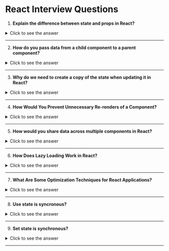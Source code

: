 # React Interview Questions

1. **Explain the difference between state and props in React?**

<details>
<summary>Click to see the answer</summary>

### **Difference Between State and Props in React**

**1. Fundamental Definition**:

- **State**: State is a local, mutable data source owned and managed by a component. It is used to store information that a component needs to keep track of and update over time.
- **Props**: Props (short for "properties") are read-only, immutable inputs passed from a parent component to its child components. Props allow components to communicate and share data in a one-way flow.

**2. Ownership and Management**:

- **State**: Each component manages its own state. This data is internal to the component and is only accessible and modifiable by that component.
- **Props**: Props are owned by the parent component, which passes them down to child components as needed. The child component has no control over the props and cannot modify them.

**3. Mutability**:

- **State**: State is mutable, meaning it can be changed within the component. The `setState` method (in class components) or the `useState` hook (in functional components) is used to update the state, which triggers a re-render.
- **Props**: Props are immutable within the child component. If a child needs to display or handle data from props differently, it has to rely on the parent component to pass new values rather than changing the props directly.

**4. Primary Use Cases**:

- **State**: Used for data that changes over time, like form inputs, toggle switches, or anything requiring interactivity or real-time updates within a component.
- **Props**: Used to pass data and configuration to child components, such as styles, text labels, or IDs. Props make components reusable by customizing their output based on different inputs.

**5. Flow Direction**:

- **State**: State is confined to the component that owns it. However, components can pass functions down as props to allow child components to interact with or modify the parent’s state.
- **Props**: Props follow a one-way data flow, going from parent to child only. This one-way data flow helps maintain a predictable structure in the component hierarchy.

**6. Re-rendering Behavior**:

- **State**: When state changes, the component re-renders, and React calculates the changes needed to update the UI.
- **Props**: Changes in props trigger re-renders in the child component, making props useful for ensuring child components update when the parent provides new data.

---

### **Code Example**: Distinguishing Between State and Props

Here’s an example of a `Counter` component that manages its own state and a `CounterDisplay` component that receives props from `Counter` to display the count.

```jsx
import React, { useState } from 'react';

// CounterDisplay is a presentational component that uses props
const CounterDisplay = ({ count }) => {
  return <h1>Current Count: {count}</h1>;
};

// Counter manages its own state and passes it as props to CounterDisplay
const Counter = () => {
  const [count, setCount] = useState(0);

  const increment = () => setCount(count + 1);
  const decrement = () => setCount(count - 1);

  return (
    <div>
      <CounterDisplay count={count} /> {/* Passing state as props */}
      <button onClick={increment}>Increment</button>
      <button onClick={decrement}>Decrement</button>
    </div>
  );
};

export default Counter;
```

### **Explanation**

- **State**: The `count` variable in `Counter` is stateful, and the `setCount` function allows `Counter` to update its own state.
- **Props**: The `CounterDisplay` component receives `count` as a prop from `Counter`. `CounterDisplay` does not control or modify this prop but only displays it.

---

### **Summary Points** for an Interview

- **State** is local, mutable, and owned by the component that uses it; it's mainly for dynamic, interactive data.
- **Props** are immutable inputs from a parent component, used for data or configuration, allowing components to be reusable and modular.
- **State Changes** trigger a re-render of the component, while **Prop Changes** in a child component re-render it based on updated data from the parent.
- **Mutual Dependency**: While state holds data and behavior within a component, props allow the child to display or interact with this data without altering it directly.
- **Example Use Case**: Props suit static data passed to child components (like UI labels), while state fits interactive elements within the component, such as counters, form inputs, or toggle switches.

This thorough yet concise breakdown should convey a solid understanding of the roles and differences between state and props in React, suitable for a senior-level React interview.

</details>

---

2. **How do you pass data from a child component to a parent component?**

<details> <summary>Click to see the answer</summary>

To pass data from **child to parent** in React, we use a **callback function**. The parent component defines a function and passes it to the child as a prop. The child then calls this function to send data back up.

### Code Example

```jsx
// Parent Component
import React, { useState } from 'react';
import ChildComponent from './ChildComponent';

function ParentComponent() {
  const [message, setMessage] = useState('');

  // Callback to receive data from child
  const handleMessageChange = (newMessage) => {
    setMessage(newMessage);
  };

  return (
    <div>
      <h1>Parent Component</h1>
      <p>Message from Child: {message}</p>
      <ChildComponent onMessageChange={handleMessageChange} />
    </div>
  );
}

export default ParentComponent;

// Child Component
import React from 'react';

function ChildComponent({ onMessageChange }) {
  const sendMessageToParent = () => {
    onMessageChange('Hello from Child!');
  };

  return (
    <div>
      <h2>Child Component</h2>
      <button onClick={sendMessageToParent}>Send Message to Parent</button>
    </div>
  );
}

export default ChildComponent;

Explanation:
The ParentComponent defines a message state and handleMessageChange function to update it.
The ChildComponent calls the onMessageChange function (passed from the parent) when the button is clicked, sending data back up.
```

**Follow-Up Question:**

Q: What are other ways to share data between components in React?

A: In addition to callbacks, other ways include:

-Context API: Useful for sharing data across multiple levels without prop drilling.

-Global State Management (e.g., Redux): Stores global state accessible by any component.

-Custom Hooks: Can contain logic and state shared across components.
Event Emitters: Emit events to share data in complex applications.

</details>

---

3. **Why do we need to create a copy of the state when updating it in React?**
<details> <summary>Click to see the answer</summary>

In React, we create a copy of the state when updating it to maintain immutability. This helps React detect changes more effectively, making the app’s behavior predictable and improving performance. Directly modifying state can lead to bugs and unnecessary re-renders.

Key Points:

Immutability for Change Detection: Creating a new copy lets React detect changes, which is essential for triggering the correct re-renders.
Predictability: Immutable updates make the state predictable and debugging easier.
Performance: Immutability helps React optimize re-renders, improving overall performance.
</details>

---

4. **How Would You Prevent Unnecessary Re-renders of a Component?**

<details> <summary>Click to see the answer</summary>

Preventing unnecessary re-renders is essential in React to enhance performance and avoid slowdowns, especially in large applications. Here are effective strategies to avoid re-renders:

### Answer

To prevent unnecessary re-renders, you can use tools like `React.memo`, `useMemo`, and `useCallback` to control when a component should re-render. These techniques ensure that components only re-render when their props or state have actually changed.

---

### Key Techniques to Prevent Unnecessary Re-renders

1. **React.memo for Functional Components**
   - **Purpose**: Wraps a functional component to prevent re-renders if its props haven't changed.
   - **How**: `React.memo` performs a shallow comparison of the component's props, re-rendering only when there's a change.
   - **Example**:

     ```javascript
     const MemoizedComponent = React.memo(MyComponent);
     ```

2. **useMemo for Expensive Calculations**
   - **Purpose**: Memoizes the result of an expensive calculation, preventing it from re-running on every render.
   - **How**: Use `useMemo` to cache calculated values based on dependencies, ensuring the calculation only runs when dependencies change.
   - **Example**:

     ```javascript
     const memoizedValue = useMemo(() => computeExpensiveValue(a, b), [a, b]);
     ```

3. **useCallback for Functions**
   - **Purpose**: Memoizes function instances to prevent passing a new function reference on each render.
   - **How**: Use `useCallback` to create stable function references, especially when passing functions as props to child components.
   - **Example**:

     ```javascript
     const memoizedCallback = useCallback(() => handleClick(id), [id]);
     ```

4. **Avoiding Inline Functions and Inline Object Declarations**
   - **Purpose**: Prevents creating new object or function references on each render, which can trigger re-renders in child components.
   - **How**: Define functions and objects outside the render or memoize them with `useCallback` or `useMemo`.
   - **Example**:

     ```javascript
     const memoizedObject = useMemo(() => ({ key: 'value' }), []);
     ```

5. **shouldComponentUpdate and PureComponent for Class Components**
   - **Purpose**: Controls re-renders in class components by skipping updates when props and state haven’t changed.
   - **How**: Use `shouldComponentUpdate` or extend `React.PureComponent` to only re-render when there are shallow changes in props or state.
   - **Example**:

     ```javascript
     class MyComponent extends React.PureComponent {
       render() { /*...*/ }
     }

     class AnotherComponent extends React.Component {
       shouldComponentUpdate(nextProps) {
         return nextProps.someProp !== this.props.someProp;
       }
       render() { /*...*/ }
     }
     ```

6. **Key Usage in Lists**
   - **Purpose**: Stable keys help React correctly identify and update items in lists, avoiding unnecessary re-renders.
   - **How**: Ensure each list item has a unique and consistent key.
   - **Example**:

     ```javascript
     items.map(item => <ListItem key={item.id} item={item} />);
     ```

These strategies ensure that components in React only re-render when necessary, enhancing performance and keeping the app responsive.
</details>

---

5. **How would you share data across multiple components in React?**
<details> <summary>Click to see the answer</summary>

Answer:
In React, data can be shared across components through props, Context API, and state management libraries. Each method serves different use cases depending on the complexity of data sharing.

Key Points:

Props: The simplest way to share data, by passing it down from parent to child components.
Context API: Useful for sharing data across deeply nested components without prop drilling. It’s ideal for global data like themes or user authentication.
State Management Libraries (e.g., Redux, MobX): These libraries are used for larger applications where multiple components need access to shared state.
Custom Hooks: Custom hooks can encapsulate and share logic across components, making it easier to reuse shared functionality.
</details>

---

6. **How Does Lazy Loading Work in React?**

<details> <summary>Click to see the answer</summary>

In React, **lazy loading** is a technique that allows components or resources to load only when they’re needed, rather than loading everything at once. This improves initial load time and optimizes the app's performance by splitting code and reducing the amount of JavaScript loaded at startup.

### Answer

Lazy loading in React uses `React.lazy` to defer loading of components until they’re required. This approach is often paired with `Suspense` to display fallback content while the component is loading, making the application faster and more responsive.

### Key Points

1. **React.lazy**: Loads components on demand, preventing unnecessary code from being bundled at the initial load.
2. **Suspense**: Provides a fallback UI while the lazy-loaded component is loading.
3. **Optimizes Performance**: Reduces initial load times, especially beneficial for larger apps with many components.

### Example Code for Lazy Loading a Component

```javascript
import React, { Suspense } from 'react';

// Lazy load the component
const LazyComponent = React.lazy(() => import('./LazyComponent'));

function App() {
  return (
    <div>
      <h1>My App</h1>
      {/* Suspense provides a fallback UI while LazyComponent is loading */}
      <Suspense fallback={<div>Loading...</div>}>
        <LazyComponent />
      </Suspense>
    </div>
  );
}

export default App;

```

</details>

---

7. **What Are Some Optimization Techniques for React Applications?**

<details> <summary>Click to see the answer</summary>

In React applications, optimization techniques are crucial for improving performance, enhancing user experience, and ensuring efficient resource usage. Here’s a list of key optimization strategies that can be discussed in an interview:

### Answer

To optimize React applications, you can use techniques like code splitting, lazy loading, and memoization to improve performance and manage rendering more efficiently. These strategies help reduce load times, prevent unnecessary renders, and ensure the app runs smoothly.

---

### Key Optimization Techniques

1. **Code Splitting with React.lazy and Suspense**
   - **Purpose**: Reduces the initial load time by splitting large bundles into smaller, on-demand chunks.
   - **How**: Use `React.lazy` to load components only when they’re needed and wrap them in `Suspense` for fallback handling.
   - **Example**:

     ```javascript
     const LazyComponent = React.lazy(() => import('./LazyComponent'));

     <Suspense fallback={<div>Loading...</div>}>
       <LazyComponent />
     </Suspense>
     ```

2. **Memoization (React.memo, useMemo, useCallback)**
   - **Purpose**: Prevents unnecessary re-renders by caching values or functions.
   - **How**:
     - **React.memo**: Wraps functional components to prevent re-renders if props haven’t changed.
     - **useMemo**: Caches expensive calculations between renders.
     - **useCallback**: Caches function instances to avoid passing a new function reference on each render.
   - **Example**:

     ```javascript
     const MemoizedComponent = React.memo(MyComponent);
     const memoizedValue = useMemo(() => computeExpensiveValue(a, b), [a, b]);
     const memoizedCallback = useCallback(() => handleClick(id), [id]);
     ```

3. **Virtualized Lists (react-window or react-virtualized)**
   - **Purpose**: Efficiently renders large lists by only rendering visible items and reusing DOM nodes for scrolling.
   - **How**: Use libraries like `react-window` or `react-virtualized` to render only the visible portion of large lists, reducing DOM operations.
   - **Example**:

     ```javascript
     import { FixedSizeList as List } from 'react-window';

     <List height={500} itemCount={1000} itemSize={35}>
       {({ index, style }) => <div style={style}>Item {index}</div>}
     </List>
     ```

4. **Avoiding Inline Functions and Inline Object Declarations**
   - **Purpose**: Reduces unnecessary re-renders due to new references created for functions or objects on each render.
   - **How**: Use `useCallback` for functions and define objects outside of the component or memoize them with `useMemo`.
   - **Example**:

     ```javascript
     const memoizedCallback = useCallback(() => doSomething(), []);
     const memoizedObject = useMemo(() => ({ key: 'value' }), []);
     ```

5. **Optimizing React Reconciliation with Keys**
   - **Purpose**: Ensures stable keys for lists to improve React’s diffing algorithm, avoiding re-renders of unchanged components.
   - **How**: Use unique and consistent keys when rendering lists, especially if the items have a unique ID.
   - **Example**:

     ```javascript
     items.map(item => <ListItem key={item.id} item={item} />);
     ```

6. **Server-Side Rendering (SSR)**
   - **Purpose**: Renders components on the server and sends HTML to the client, improving load times and SEO.
   - **How**: Use frameworks like **Next.js** to implement SSR, enabling faster load times and better initial page load experience.
   - **Example**: With Next.js:

     ```javascript
     export async function getServerSideProps() {
       // Fetch data and return as props
       return { props: { data } };
     }
     ```

7. **Using Throttling and Debouncing for Event Handlers**
   - **Purpose**: Limits the frequency of function calls in response to events like scrolling, resizing, or typing.
   - **How**: Use throttling to limit function calls to a fixed rate or debouncing to wait until an action stops.
   - **Example**:

     ```javascript
     const handleResize = debounce(() => console.log('Resized'), 300);
     ```

8. **Reducing Component Complexity**
   - **Purpose**: Improves maintainability and performance by breaking down large components into smaller, reusable pieces.
   - **How**: Refactor large components into smaller ones and use props to pass data.

9. **Optimizing Images and Assets**
   - **Purpose**: Reduces the size of images and other assets for faster load times.
   - **How**: Use optimized images, lazy load them where appropriate, and use tools like **Webpack** to manage asset sizes.

10. **Minimizing Reconciliation with shouldComponentUpdate or PureComponent (Class Components)**
    - **Purpose**: Controls re-rendering in class components by skipping updates when unnecessary.
    - **How**:
      - **PureComponent**: Extends `React.PureComponent` to enable shallow comparison for props and state.
      - **shouldComponentUpdate**: Override in a class component to control when it should re-render.
    - **Example**:

      ```javascript
      class MyComponent extends React.PureComponent {
        render() { /*...*/ }
      }

      class AnotherComponent extends React.Component {
        shouldComponentUpdate(nextProps) {
          return nextProps.someProp !== this.props.someProp;
        }
        render() { /*...*/ }
      }
      ```

</details>

---

8. **Use state is syncronous?**

<details> <summary>Click to see the answer</summary>

No, useState in React is not entirely synchronous, though it might initially appear to be.

When you call setState in React’s useState hook, React schedules the update, but the update doesn’t happen immediately (i.e., synchronously) in all cases. React’s state updates in function components are asynchronous in the sense that they are batched and do not immediately re-render the component as soon as you call setState.

Here's a deeper look:

Batched Updates for Performance: React may delay the state updates within an event handler or similar context for performance optimization. This means if you call setState multiple times in a function, React will batch them together and apply them all at once at the end of the function. This batching behavior is what makes setState appear asynchronous.

Effect on Immediate Access to State: Since setState doesn’t immediately update the state, if you try to access the updated state immediately after calling setState, you won’t get the new value. The component re-renders only after React has completed its update queue.

Asynchronous Execution Example:

javascript
Copy code
const [count, setCount] = useState(0);

function handleClick() {
    setCount(count + 1);
    console.log(count); // Still logs the previous state due to the async nature of `useState`
}
In this example, if count is initially 0, clicking the button will log 0 even though setCount(count + 1) was called. The updated count will only be reflected after the re-render completes.

Handling Immediate State: To get the updated state immediately, you can use a function-based update. This allows React to use the most recent state value:

javascript
Copy code
setCount(prevCount => prevCount + 1);
Conclusion: So, while useState is not truly "asynchronous" in the JavaScript sense (like a Promise), React’s rendering process around it creates an asynchronous behavior pattern that delays access to the updated state.

Additional Tip for Interview: If they want to go deeper, mention that in React’s Concurrent Mode (if enabled), the async nature of state updates is even more pronounced, as React might delay or pause updates to optimize rendering.

</details>

---

9. **Set state is synchronous?**

<details> <summary>Click to see the answer</summary>


In an interview, you can explain the behavior of setState in a clear and nuanced way since the answer can be confusing. Here’s how to respond effectively:

No, setState in React is not fully synchronous.

The setState function, whether used in class components or with the useState hook in functional components, schedules a state update rather than applying it immediately. This "asynchronous" behavior exists because React batches state updates for performance reasons, especially within event handlers or when multiple state updates occur consecutively.

</details>

---

